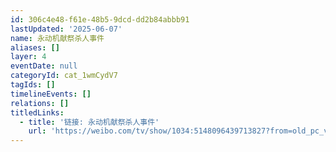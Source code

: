 ```yaml
---
id: 306c4e48-f61e-48b5-9dcd-dd2b84abbb91
lastUpdated: '2025-06-07'
name: 永动机献祭杀人事件
aliases: []
layer: 4
eventDate: null
categoryId: cat_1wmCydV7
tagIds: []
timelineEvents: []
relations: []
titledLinks:
  - title: '链接: 永动机献祭杀人事件'
    url: 'https://weibo.com/tv/show/1034:5148096439713827?from=old_pc_videoshow'
---
```


